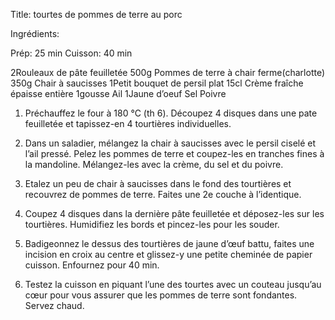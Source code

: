 Title: tourtes de pommes de terre au porc

Ingrédients:

Prép: 25 min
Cuisson: 40 min

2Rouleaux de pâte feuilletée
500g Pommes de terre à chair ferme(charlotte)
350g Chair à saucisses
1Petit bouquet de persil plat
15cl Crème fraîche épaisse entière
1gousse Ail
1Jaune d’oeuf
Sel
Poivre

1) Préchauffez le four à 180 °C (th 6). Découpez 4 disques dans une pate feuilletée et tapissez-en 4 tourtières individuelles.

2) Dans un saladier, mélangez la chair à saucisses avec le persil ciselé et l’ail pressé. Pelez les pommes de terre et coupez-les en tranches fines à la mandoline. Mélangez-les avec la crème, du sel et du poivre.

3) Etalez un peu de chair à saucisses dans le fond des tourtières et recouvrez de pommes de terre. Faites une 2e couche à l’identique.

4) Coupez 4 disques dans la dernière pâte feuilletée et déposez-les sur les tourtières. Humidifiez les bords et pincez-les pour les souder.

5) Badigeonnez le dessus des tourtières de jaune d’œuf battu, faites une incision en croix au centre et glissez-y une petite cheminée de papier cuisson. Enfournez pour 40 min.

6) Testez la cuisson en piquant l’une des tourtes avec un couteau jusqu’au cœur pour vous assurer que les pommes de terre sont fondantes. Servez chaud.
